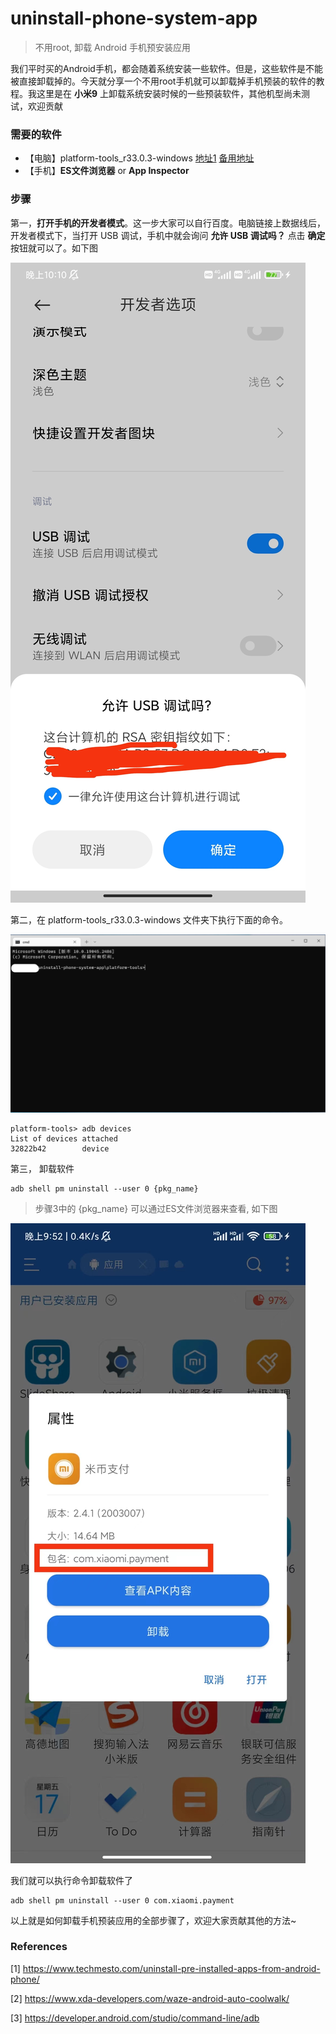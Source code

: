 # uninstall-phone-system-app
> 不用root, 卸载 Android 手机预安装应用

我们平时买的Android手机，都会随着系统安装一些软件。但是，这些软件是不能被直接卸载掉的。今天就分享一个不用root手机就可以卸载掉手机预装的软件的教程。我这里是在 **小米9** 上卸载系统安装时候的一些预装软件，其他机型尚未测试，欢迎贡献

### 需要的软件

- 【电脑】platform-tools_r33.0.3-windows [地址1](https://developer.android.com/studio/releases/platform-tools) [备用地址](https://androidsdkmanager.azurewebsites.net/Platformtools)
- 【手机】**ES文件浏览器** or **App Inspector**

### 步骤

第一，**打开手机的开发者模式**。这一步大家可以自行百度。电脑链接上数据线后，开发者模式下，当打开 USB 调试，手机中就会询问 **允许 USB 调试吗？** 点击 **确定** 按钮就可以了。如下图

![](./images/3.jpg)

第二，在 platform-tools_r33.0.3-windows 文件夹下执行下面的命令。

![](./images/1.png)

```shell
platform-tools> adb devices
List of devices attached
32822b42        device
```

第三， 卸载软件

```shell
adb shell pm uninstall --user 0 {pkg_name}
```

> 步骤3中的 {pkg_name} 可以通过ES文件浏览器来查看, 如下图

![](./images/2.jpg)

我们就可以执行命令卸载软件了

```shell
adb shell pm uninstall --user 0 com.xiaomi.payment
```

以上就是如何卸载手机预装应用的全部步骤了，欢迎大家贡献其他的方法~



### References

[1] https://www.techmesto.com/uninstall-pre-installed-apps-from-android-phone/

[2] https://www.xda-developers.com/waze-android-auto-coolwalk/

[3] https://developer.android.com/studio/command-line/adb
